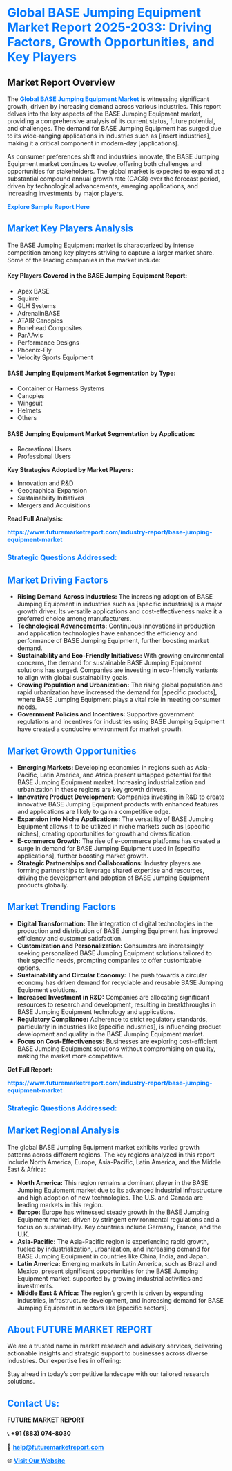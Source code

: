 <h1 style="color: #007BFF;">Global BASE Jumping Equipment Market Report 2025-2033: Driving Factors, Growth Opportunities, and Key Players</h1>

<section id="overview">
<h2>Market Report Overview</h2>
<p>The <a href="https://www.futuremarketreport.com/industry-report/base-jumping-equipment-market" style="color: #007BFF; text-decoration: none;"><strong>Global BASE Jumping Equipment Market</strong></a> is witnessing significant growth, driven by increasing demand across various industries. This report delves into the key aspects of the BASE Jumping Equipment market, providing a comprehensive analysis of its current status, future potential, and challenges. The demand for BASE Jumping Equipment has surged due to its wide-ranging applications in industries such as [insert industries], making it a critical component in modern-day [applications].</p>
<p>As consumer preferences shift and industries innovate, the BASE Jumping Equipment market continues to evolve, offering both challenges and opportunities for stakeholders. The global market is expected to expand at a substantial compound annual growth rate (CAGR) over the forecast period, driven by technological advancements, emerging applications, and increasing investments by major players.</p>
</section>

<section id="overview">
<p><a href="https://www.futuremarketreport.com/request-sample/reportId=106325" style="color: #007BFF; text-decoration: none;"><strong>Explore Sample Report Here</strong></a></p>
</section>

<section id="key-players">
<h2 style="color: #007BFF;">Market Key Players Analysis</h2>
<p>The BASE Jumping Equipment market is characterized by intense competition among key players striving to capture a larger market share. Some of the leading companies in the market include:</p>
<h4>Key Players Covered in the BASE Jumping Equipment Report:</h4>
<ul><li>Apex BASE</li><li>Squirrel</li><li>GLH Systems</li><li>AdrenalinBASE</li><li>ATAIR Canopies</li><li>Bonehead Composites</li><li>ParAAvis</li><li>Performance Designs</li><li>Phoenix-Fly</li><li>Velocity Sports Equipment</li></ul>
<h4>BASE Jumping Equipment Market Segmentation by Type:</h4>
<ul><li>Container or Harness Systems</li><li>Canopies</li><li>Wingsuit</li><li>Helmets</li><li>Others</li></ul>

<h4>BASE Jumping Equipment Market Segmentation by Application:</h4>
<ul><li>Recreational Users</li><li>Professional Users</li></ul>
<p><strong>Key Strategies Adopted by Market Players:</strong></p>
<ul>
<li>Innovation and R&D</li>
<li>Geographical Expansion</li>
<li>Sustainability Initiatives</li>
<li>Mergers and Acquisitions</li>
</ul>
</section>

<section>
<p><strong>Read Full Analysis: </strong></p><a href="https://www.futuremarketreport.com/industry-report/base-jumping-equipment-market" style="color: #007BFF; text-decoration: none;"><strong>https://www.futuremarketreport.com/industry-report/base-jumping-equipment-market</strong></a>
<h3 style="color: #007BFF;">Strategic Questions Addressed:</h3>
</section>

<section id="driving-factors">
<h2 style="color: #007BFF;">Market Driving Factors</h2>
<ul>
<li><strong>Rising Demand Across Industries:</strong> The increasing adoption of BASE Jumping Equipment in industries such as [specific industries] is a major growth driver. Its versatile applications and cost-effectiveness make it a preferred choice among manufacturers.</li>
<li><strong>Technological Advancements:</strong> Continuous innovations in production and application technologies have enhanced the efficiency and performance of BASE Jumping Equipment, further boosting market demand.</li>
<li><strong>Sustainability and Eco-Friendly Initiatives:</strong> With growing environmental concerns, the demand for sustainable BASE Jumping Equipment solutions has surged. Companies are investing in eco-friendly variants to align with global sustainability goals.</li>
<li><strong>Growing Population and Urbanization:</strong> The rising global population and rapid urbanization have increased the demand for [specific products], where BASE Jumping Equipment plays a vital role in meeting consumer needs.</li>
<li><strong>Government Policies and Incentives:</strong> Supportive government regulations and incentives for industries using BASE Jumping Equipment have created a conducive environment for market growth.</li>
</ul>
</section>

<section id="growth-opportunities">
<h2 style="color: #007BFF;">Market Growth Opportunities</h2>
<ul>
<li><strong>Emerging Markets:</strong> Developing economies in regions such as Asia-Pacific, Latin America, and Africa present untapped potential for the BASE Jumping Equipment market. Increasing industrialization and urbanization in these regions are key growth drivers.</li>
<li><strong>Innovative Product Development:</strong> Companies investing in R&D to create innovative BASE Jumping Equipment products with enhanced features and applications are likely to gain a competitive edge.</li>
<li><strong>Expansion into Niche Applications:</strong> The versatility of BASE Jumping Equipment allows it to be utilized in niche markets such as [specific niches], creating opportunities for growth and diversification.</li>
<li><strong>E-commerce Growth:</strong> The rise of e-commerce platforms has created a surge in demand for BASE Jumping Equipment used in [specific applications], further boosting market growth.</li>
<li><strong>Strategic Partnerships and Collaborations:</strong> Industry players are forming partnerships to leverage shared expertise and resources, driving the development and adoption of BASE Jumping Equipment products globally.</li>
</ul>
</section>

<section id="trending-factors">
<h2 style="color: #007BFF;">Market Trending Factors</h2>
<ul>
<li><strong>Digital Transformation:</strong> The integration of digital technologies in the production and distribution of BASE Jumping Equipment has improved efficiency and customer satisfaction.</li>
<li><strong>Customization and Personalization:</strong> Consumers are increasingly seeking personalized BASE Jumping Equipment solutions tailored to their specific needs, prompting companies to offer customizable options.</li>
<li><strong>Sustainability and Circular Economy:</strong> The push towards a circular economy has driven demand for recyclable and reusable BASE Jumping Equipment solutions.</li>
<li><strong>Increased Investment in R&D:</strong> Companies are allocating significant resources to research and development, resulting in breakthroughs in BASE Jumping Equipment technology and applications.</li>
<li><strong>Regulatory Compliance:</strong> Adherence to strict regulatory standards, particularly in industries like [specific industries], is influencing product development and quality in the BASE Jumping Equipment market.</li>
<li><strong>Focus on Cost-Effectiveness:</strong> Businesses are exploring cost-efficient BASE Jumping Equipment solutions without compromising on quality, making the market more competitive.</li>
</ul>
</section>

<section>
<p><strong>Get Full Report: </strong></p><a href="https://www.futuremarketreport.com/industry-report/base-jumping-equipment-market" style="color: #007BFF; text-decoration: none;"><strong>https://www.futuremarketreport.com/industry-report/base-jumping-equipment-market</strong></a>
<h3 style="color: #007BFF;">Strategic Questions Addressed:</h3>
</section>


<section id="regional-analysis">
<h2 style="color: #007BFF;">Market Regional Analysis</h2>
<p>The global BASE Jumping Equipment market exhibits varied growth patterns across different regions. The key regions analyzed in this report include North America, Europe, Asia-Pacific, Latin America, and the Middle East & Africa:</p>
<ul>
<li><strong>North America:</strong> This region remains a dominant player in the BASE Jumping Equipment market due to its advanced industrial infrastructure and high adoption of new technologies. The U.S. and Canada are leading markets in this region.</li>
<li><strong>Europe:</strong> Europe has witnessed steady growth in the BASE Jumping Equipment market, driven by stringent environmental regulations and a focus on sustainability. Key countries include Germany, France, and the U.K.</li>
<li><strong>Asia-Pacific:</strong> The Asia-Pacific region is experiencing rapid growth, fueled by industrialization, urbanization, and increasing demand for BASE Jumping Equipment in countries like China, India, and Japan.</li>
<li><strong>Latin America:</strong> Emerging markets in Latin America, such as Brazil and Mexico, present significant opportunities for the BASE Jumping Equipment market, supported by growing industrial activities and investments.</li>
<li><strong>Middle East & Africa:</strong> The region’s growth is driven by expanding industries, infrastructure development, and increasing demand for BASE Jumping Equipment in sectors like [specific sectors].</li>
</ul>
</section>

<footer>
<h2 style="color: #007BFF;">About FUTURE MARKET REPORT</h2>
<p>We are a trusted name in market research and advisory services, delivering actionable insights and strategic support to businesses across diverse industries. Our expertise lies in offering:</p>

<p>Stay ahead in today’s competitive landscape with our tailored research solutions.</p>

<h2 style="color: #007BFF;">Contact Us:</h2>
<p><strong>FUTURE MARKET REPORT</strong></p>
<p>📞 <strong>+91 (883) 074-8030</strong></p>
<p>📧 <strong><a href="mailto:help@futuremarketreport.com" style="color: #007BFF;">help@futuremarketreport.com</a></strong></p>
<p>🌐 <strong><a href="https://www.futuremarketreport.com/" style="color: #007BFF;">Visit Our Website</a></strong></p>
</footer>